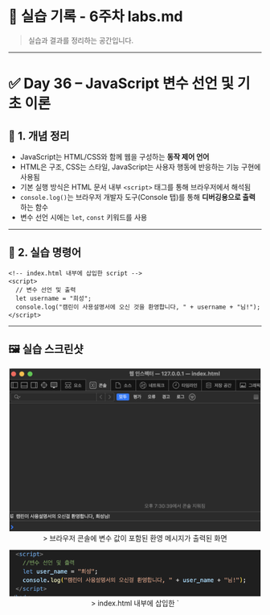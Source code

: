 # 🧪 실습 기록 - 6주차 labs.md

> 실습과 결과를 정리하는 공간입니다.

---

# ✅ Day 36 – JavaScript 변수 선언 및 기초 이론

## 📘 1. 개념 정리

- JavaScript는 HTML/CSS와 함께 웹을 구성하는 **동작 제어 언어**
- HTML은 구조, CSS는 스타일, JavaScript는 사용자 행동에 반응하는 기능 구현에 사용됨
- 기본 실행 방식은 HTML 문서 내부 `<script>` 태그를 통해 브라우저에서 해석됨
- `console.log()`는 브라우저 개발자 도구(Console 탭)를 통해 **디버깅용으로 출력**하는 함수
- 변수 선언 시에는 `let`, `const` 키워드를 사용

---

## 🧪 2. 실습 명령어

```
<!-- index.html 내부에 삽입한 script -->
<script>
  // 변수 선언 및 출력
  let username = "희성";
  console.log("캠린이 사용설명서에 오신 것을 환영합니다, " + username + "님!");
</script>
```

---

## 🖼️ 실습 스크린샷

<p align="center">
  <img src="https://raw.githubusercontent.com/heeary-dev/cloud-journey/main/images/day36-console-output.png" width="500" /><br/>
  > 브라우저 콘솔에 변수 값이 포함된 환영 메시지가 출력된 화면
</p>

<p align="center">
  <img src="https://raw.githubusercontent.com/heeary-dev/cloud-journey/main/images/day36-script-snippet.png" width="500" /><br/>
  > index.html 내부에 삽입한 `<script>` 태그와 JavaScript 코드 내용
</p>

---

## 🛠️ Troubleshooting & 기록

- 처음엔 `console.log()` 결과가 화면에 안 보여 당황했지만, **F12 → Console 탭**을 통해 확인 가능하다는 점을 학습함
- `<script>` 위치를 `<body>` 안쪽에 잘못 넣으면 HTML 구조에 영향을 줄 수 있어 **본문 끝 직전에 넣는 것이 안전**함
- VSCode로 작성한 HTML 파일을 **브라우저에서 직접 열어야** JavaScript가 실행된다는 점도 중요 포인트

---

## 💭 느낀 점

- JavaScript가 HTML 안에서 **그 자체로 실행되는 언어**라는 점이 처음엔 신기했지만, 직접 실행 결과를 보니 구조가 이해되기 시작함
- `console.log()`는 눈에 보이진 않지만, **개발자에게는 꼭 필요한 실험도구**라는 걸 깨달았고, 디버깅에도 유용하다는 걸 체감함
- 지금은 작은 출력이지만, 이후 사용자 클릭, 입력, 조건 제어까지 확장될 것을 생각하니 기대감이 생김

---

# ✅ Day 37 – JavaScript 변수 선언 심화 및 형변환

## 📘 1. 개념 정리

- JavaScript 코드를 HTML과 분리해 `.js` 파일로 관리하면 유지보수에 유리하고 구조가 깔끔해짐
- `<script src="파일.js">`를 사용해 외부 자바스크립트 파일을 HTML에 연결 가능
- `let`, `const`는 변수 선언 키워드 (`let`: 변경 가능, `const`: 변경 불가)
- 문자열은 `"`, `'`으로 감싸며, `+` 연산자를 통해 연결 가능
- 숫자는 수학 연산 가능, `Number()`, `String()`으로 형변환 가능
- 출력은 전부 `console.log()`로 확인하며, 화면 대신 **개발자 도구 Console 탭**에서 결과 확인

---

## 🧪 2. 실습 명령어

```
<!-- index.html 하단 -->
<script src="script.js"></script>

<!-- script.js -->
let username = "희성";
const siteName = "캠린이 사용설명서";

console.log("안녕하세요, " + username + "님!");
console.log("이곳은 " + siteName + "입니다.");

let tempToday = 24;
let tempTomorrow = 27;
console.log("오늘과 내일 기온 차: " + (tempTomorrow - tempToday) + "도");

let likeCount = "100";
console.log("좋아요 수 (문자열): " + likeCount);
console.log("좋아요 수 (계산 후): " + (Number(likeCount) + 50));

let items = 5;
console.log("가방에 든 물건은 총 " + String(items) + "개입니다.");
```

---

## 🖼️ 실습 스크린샷

<p align="center">
  <img src="https://raw.githubusercontent.com/heeary-dev/cloud-journey/main/images/day37-script-link.png" width="500" /><br/>
  > index.html에 외부 자바스크립트 파일이 `<script src="script.js">`로 연결된 모습
</p>

<p align="center">
  <img src="https://raw.githubusercontent.com/heeary-dev/cloud-journey/main/images/day37-script-code.png" width="500" /><br/>
  > script.js에 작성된 변수 선언, 문자열 연결, 숫자 연산, 형변환 코드
</p>

<p align="center">
  <img src="https://raw.githubusercontent.com/heeary-dev/cloud-journey/main/images/day37-console-output.png" width="500" /><br/>
  > 브라우저 개발자 도구 Console 탭에 출력된 전체 결과
</p>

---

## 🛠️ Troubleshooting & 기록

- `<script>` 태그를 HTML 상단에 배치하면 JS 코드가 DOM보다 먼저 실행되어 오류 발생 → 항상 `<body>` 하단에 삽입하는 것이 안전함
- `"100"`과 같은 문자열 숫자는 연산 시 자동 형변환되지 않으므로 `Number()`로 명시적 변환 처리함
- 문자열 + 숫자 연산 시 괄호 사용 여부에 따라 출력값이 달라짐 → 연산 우선순위 주의 필요
- 외부 `.js` 파일로 코드 분리 후 실행 구조를 명확히 이해하게 되었고, HTML과 JS의 역할이 분리된 상태가 유지보수에 효과적임을 체감함

---

## 💭 느낀 점

- 자바스크립트를 처음으로 외부 파일에 작성해보고 HTML과 연결해보니, **진짜 웹 개발자의 흐름을 시작한 기분**이었다  
- 콘솔에 여러 종류의 데이터를 출력하면서 JS 문법을 실험하고 결과를 눈으로 확인하니, 단순한 이론보다 훨씬 깊게 이해할 수 있었음  
- 변수 선언 방식, 형변환의 필요성, 연산 방식 등 초반에 익숙해져야 할 개념들을 직접 만져보며 감을 잡을 수 있어 의미 있는 시간이었다


